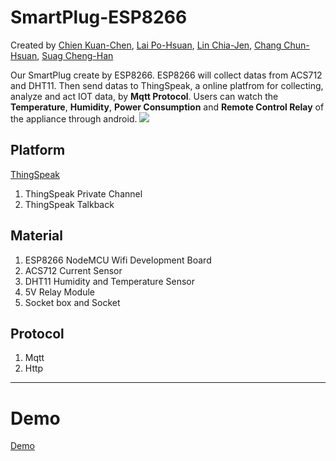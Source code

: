 # SmartPlug-ESP8266

Created by [Chien Kuan-Chen](goodnana1224@gmail.com), [Lai Po-Hsuan](s1101b046@gmail.com), [Lin Chia-Jen](jared1997519@gmail.com), [Chang Chun-Hsuan](s1310634027@gms.nutc.edu.tw), [Suag Cheng-Han](richardsung97@yahoo.com.tw)

Our SmartPlug create by ESP8266. ESP8266 will collect datas from ACS712 and DHT11. 
Then send datas to ThingSpeak, a online platfrom for collecting, analyze and act IOT data, by **Mqtt Protocol**.
Users can watch the **Temperature**, **Humidity**, **Power Consumption** and **Remote Control Relay** of the appliance through android.
![](https://i.imgur.com/eeIJwb0.png)

## Platform
[ThingSpeak](https://thingspeak.com/)
1. ThingSpeak Private Channel
2. ThingSpeak Talkback

## Material
1. ESP8266 NodeMCU Wifi Development Board
2. ACS712 Current Sensor
3. DHT11 Humidity and Temperature Sensor
4. 5V Relay Module
5. Socket box and Socket

## Protocol
1. Mqtt
2. Http

---
# Demo
[Demo](https://photos.google.com/share/AF1QipMq7t7CK7KSJ9EuPBp0EXyoE-DWmmEJPY7nUskG1NK1BvOwuA_IJRvWfY5mZ5fK-g?key=MExTNmpzSTJHOG5Ea1FrWGVZVFU2dVBtd1JWeUdR)
